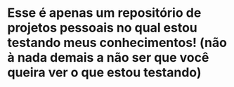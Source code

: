 # Esse é apenas um repositório de projetos pessoais no qual estou testando meus conhecimentos! (não à nada demais a não ser que você queira ver o que estou testando)
